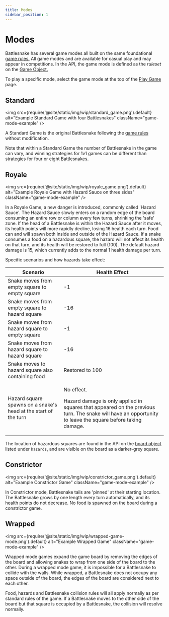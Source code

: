 ```yaml
---
title: Modes
sidebar_position: 1
---
```


# Modes

Battlesnake has several game modes all built on the same foundational [game rules.](guides/game/rules.md) All game modes and are available for casual play and may appear in competitions. In the API, the game mode is defined as the _ruleset_ on the [Game Object.](api/objects/game.md)

To play a specific mode, select the game mode at the top of the [Play Game](https://play.battlesnake.com/account/games/create) page.

## Standard

<img
  src={require('@site/static/img/wip/standard\_game.png').default}
  alt="Example Standard Game with four Battlesnakes" 
  className="game-mode-example"
/>

A Standard Game is the original Battlesnake following the [game rules](guides/game/rules.md) without modification.

Note that within a Standard Game the number of Battlesnake in the game can vary, and winning strategies for 1v1 games can be different than strategies for four or eight Battlesnakes.

## Royale

<img
  src={require('@site/static/img/wip/royale_game.png').default}
  alt="Example Royale Game with Hazard Sauce on three sides" 
  className="game-mode-example"
/>


In a Royale Game, a new danger is introduced, commonly called 'Hazard Sauce'. The Hazard Sauce slowly enters on a random edge of the board consuming an entire row or column every few turns, shrinking the 'safe' zone. If the head of a Battlesnake is within the Hazard Sauce after it moves, its health points will more rapidly decline, losing 16 health each turn. Food can and will spawn both inside and outside of the Hazard Sauce. If a snake consumes a food on a hazardous square, the hazard will not affect its health on that turn, and its health will be restored to full (100). The default hazard damage is 15, which currently adds to the normal 1 health damage per turn.

Specific scenarios and how hazards take effect:

| Scenario                                                        | Health Effect                                                                                                                                                                             |
| --------------------------------------------------------------- | ----------------------------------------------------------------------------------------------------------------------------------------------------------------------------------------- |
| Snake moves from empty square to empty square                   | -1                                                                                                                                                                                        |
| Snake moves from empty square to hazard square                  | -16                                                                                                                                                                                       |
| Snake moves from hazard square to empty square                  | -1                                                                                                                                                                                        |
| Snake moves from hazard square to hazard square                 | -16                                                                                                                                                                                       |
| Snake moves to hazard square also containing food               | Restored to 100                                                                                                                                                                           |
| Hazard square spawns on a snake's head at the start of the turn | <p>No effect. </p><p></p><p>Hazard damage is only applied in squares that appeared on the previous turn. The snake will have an opportunity to leave the square before taking damage.</p> |

The location of hazardous squares are found in the API on the [board object](api/objects/board.md) listed under `hazards`, and are visible on the board as a darker-grey square.

## Constrictor

<img
  src={require('@site/static/img/wip/constrictor_game.png').default}
  alt="Example Constrictor Game" 
  className="game-mode-example"
/>


In Constrictor mode, Battlesnake tails are 'pinned' at their starting location. The Battlesnake grows by one length every turn automatically, and its health points do not decrease. No food is spawned on the board during a constrictor game.

## Wrapped

<img
  src={require('@site/static/img/wip/wrapped-game-mode.png').default}
  alt="Example Wrapped Game" 
  className="game-mode-example"
/>

Wrapped mode games expand the game board by removing the edges of the board and allowing snakes to wrap from one side of the board to the other. During a wrapped mode game, it is impossible for a Battlesnake to collide with the walls. While wrapped, a Battlesnake does not occupy any space outside of the board, the edges of the board are considered next to each other.

Food, hazards and Battlesnake collision rules will all apply normally as per standard rules of the game. If a Battlesnake moves to the other side of the board but that square is occupied by a Battlesnake, the collision will resolve normally.
